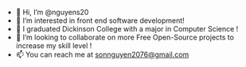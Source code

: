 - 👋 Hi, I’m @nguyens20
- 👀 I’m interested in front end software development!
- 🌱 I graduated Dickinson College with a major in Computer Science !
- 💞️ I’m looking to collaborate on more Free Open-Source projects to increase my skill level ! 
- 📫 You can reach me at sonnguyen2076@gmail.com

<!---
nguyens20/nguyens20 is a ✨ special ✨ repository because its `README.md` (this file) appears on your GitHub profile.
You can click the Preview link to take a look at your changes.
--->
